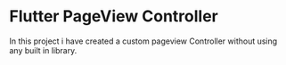 # Flutter PageView Controller

In this project i have created a custom pageview Controller without using any built in library.
